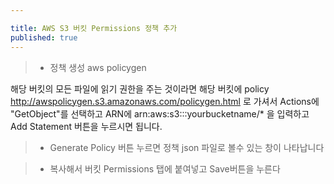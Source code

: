 ```yaml
---

title: AWS S3 버킷 Permissions 정책 추가
published: true
---
```



> - 정책 생성 aws policygen

해당 버킷의 모든 파일에 읽기 권한을 주는 것이라면 해당 버킷에 policy http://awspolicygen.s3.amazonaws.com/policygen.html 로 가셔서 Actions에 "GetObject"를 선택하고 ARN에 arn:aws:s3:::yourbucketname/* 을 입력하고 Add Statement 버튼을 누르시면 됩니다.

> - Generate Policy 버튼 누르면
정책 json 파일로 볼수 있는 창이 나타납니다


> - 복사해서 버킷 Permissions 탭에 붙여넣고 Save버튼을 누른다